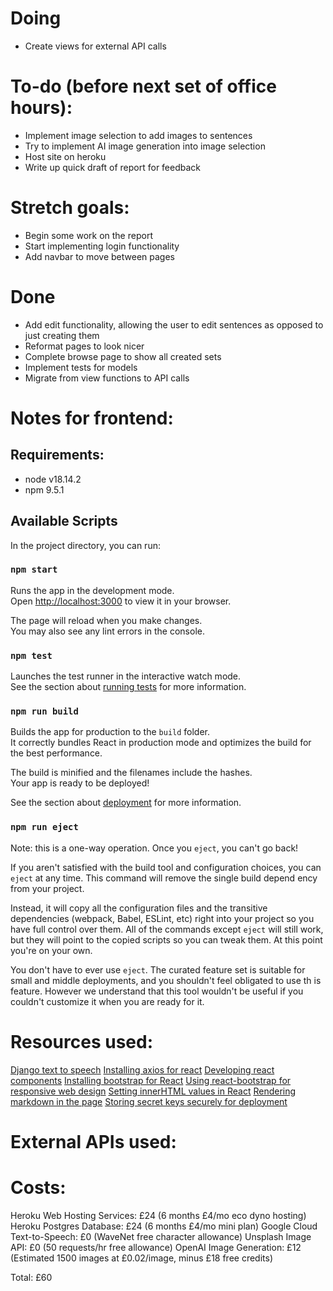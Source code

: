 # Doing
- Create views for external API calls 

# To-do (before next set of office hours):
- Implement image selection to add images to sentences
- Try to implement AI image generation into image selection
- Host site on heroku
- Write up quick draft of report for feedback

# Stretch goals:
- Begin some work on the report
- Start implementing login functionality
- Add navbar to move between pages

# Done
- Add edit functionality, allowing the user to edit sentences as opposed to just creating them
- Reformat pages to look nicer
- Complete browse page to show all created sets
- Implement tests for models
- Migrate from view functions to API calls

# Notes for frontend:
## Requirements:
- node v18.14.2
- npm 9.5.1

## Available Scripts

In the project directory, you can run:

### `npm start`

Runs the app in the development mode.\
Open [http://localhost:3000](http://localhost:3000) to view it in your browser.

The page will reload when you make changes.\
You may also see any lint errors in the console.

### `npm test`

Launches the test runner in the interactive watch mode.\
See the section about [running tests](https://facebook.github.io/create-react-app/docs/running-tests) for more information.

### `npm run build`

Builds the app for production to the `build` folder.\
It correctly bundles React in production mode and optimizes the build for the best performance.

The build is minified and the filenames include the hashes.\
Your app is ready to be deployed!

See the section about [deployment](https://facebook.github.io/create-react-app/docs/deployment) for more information.

### `npm run eject`

Note: this is a one-way operation. Once you `eject`, you can't go back!

If you aren't satisfied with the build tool and configuration choices, you can `eject` at any time. This command will remove the single build depend    ency from your project.

Instead, it will copy all the configuration files and the transitive dependencies (webpack, Babel, ESLint, etc) right into your project so you have     full control over them. All of the commands except `eject` will still work, but they will point to the copied scripts so you can tweak them. At this     point you're on your own.

You don't have to ever use `eject`. The curated feature set is suitable for small and middle deployments, and you shouldn't feel obligated to use th    is feature. However we understand that this tool wouldn't be useful if you couldn't customize it when you are ready for it.

# Resources used:
[Django text to speech](https://pytutorial.com/django-text-to-speech/)
[Installing axios for react](https://www.digitalocean.com/community/tutorials/react-axios-react)
[Developing react components](https://www.digitalocean.com/community/tutorial_series/how-to-code-in-react-js)
[Installing bootstrap for React](https://create-react-app.dev/docs/adding-bootstrap/)
[Using react-bootstrap for responsive web design](https://react-bootstrap.github.io/layout/grid/)
[Setting innerHTML values in React](https://blog.logrocket.com/using-dangerouslysetinnerhtml-in-a-react-application/)
[Rendering markdown in the page](https://www.npmjs.com/package/remarkable-react)
[Storing secret keys securely for deployment](https://stackoverflow.com/questions/15209978/where-to-store-secret-keys-django)

# External APIs used:

# Costs:

Heroku Web Hosting Services: £24 (6 months £4/mo eco dyno hosting)
Heroku Postgres Database: £24 (6 months £4/mo mini plan)
Google Cloud Text-to-Speech: £0 (WaveNet free character allowance)
Unsplash Image API: £0 (50 requests/hr free allowance)
OpenAI Image Generation: £12 (Estimated 1500 images at £0.02/image, minus £18 free credits)

Total: £60